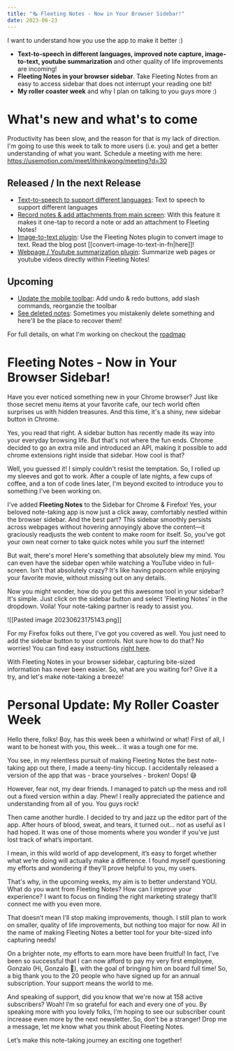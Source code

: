 ```yaml
---
title: "🗞 Fleeting Notes - Now in Your Browser Sidebar!"
date: 2023-06-23
---
```

I want to understand how you use the app to make it better :)

- **Text-to-speech in different languages, improved note capture, image-to-text, youtube summarization** and other quality of life improvements are incoming!
- **Fleeting Notes in your browser sidebar**. Take Fleeting Notes from an easy to access sidebar that does not interrupt your reading one bit!
- **My roller coaster week** and why I plan on talking to you guys more :)

# What's new and what's to come
Productivity has been slow, and the reason for that is my lack of direction. I'm going to use this week to talk to more users (i.e. you) and get a better understanding of what you want. Schedule a meeting with me here: https://usemotion.com/meet/ithinkwong/meeting?d=30

## Released / In the next Release
- [Text-to-speech to support different languages](https://github.com/fleetingnotes/fleeting-notes-flutter/issues/598): Text to speech to support different languages
- [Record notes & add attachments from main screen](https://github.com/fleetingnotes/fleeting-notes-flutter/issues/630): With this feature it makes it one-tap to record a note or add an attachment to Fleeting Notes!
- [Image-to-text plugin](https://github.com/fleetingnotes/fleeting-notes-plugins/tree/main/plugins/official/ocr-source): Use the Fleeting Notes plugin to convert image to text. Read the blog post [[convert-image-to-text-in-fn|here]]!
- [Webpage / Youtube summarization plugin](https://github.com/fleetingnotes/fleeting-notes-plugins/tree/main/plugins/official/summarize-source): Summarize web pages or youtube videos directly within Fleeting Notes! 

## Upcoming
- [Update the mobile toolbar](https://github.com/fleetingnotes/fleeting-notes-flutter/issues/677): Add undo & redo buttons, add slash commands, reorganzie the toolbar
- [See deleted notes](https://github.com/fleetingnotes/fleeting-notes-flutter/issues/668): Sometimes you mistakenly delete something and here'll be the place to recover them!

For full details, on what I'm working on checkout the [roadmap](https://github.com/orgs/fleetingnotes/projects/1)

# Fleeting Notes - Now in Your Browser Sidebar!
Have you ever noticed something new in your Chrome browser? Just like those secret menu items at your favorite cafe, our tech world often surprises us with hidden treasures. And this time, it's a shiny, new sidebar button in Chrome.

Yes, you read that right. A sidebar button has recently made its way into your everyday browsing life. But that's not where the fun ends. Chrome decided to go an extra mile and introduced an API, making it possible to add chrome extensions right inside that sidebar. How cool is that?

Well, you guessed it! I simply couldn't resist the temptation. So, I rolled up my sleeves and got to work. After a couple of late nights, a few cups of coffee, and a ton of code lines later, I'm beyond excited to introduce you to something I've been working on.

I've added **Fleeting Notes** to the Sidebar for Chrome & Firefox! Yes, your beloved note-taking app is now just a click away, comfortably nestled within the browser sidebar. And the best part? This sidebar smoothly persists across webpages without hovering annoyingly above the content—it graciously readjusts the web content to make room for itself. So, you've got your own neat corner to take quick notes while you surf the internet!

But wait, there's more! Here's something that absolutely blew my mind. You can even have the sidebar open while watching a YouTube video in full-screen. Isn't that absolutely crazy? It's like having popcorn while enjoying your favorite movie, without missing out on any details.

Now you might wonder, how do you get this awesome tool in your sidebar? It's simple. Just click on the sidebar button and select 'Fleeting Notes' in the dropdown. Voila! Your note-taking partner is ready to assist you.

![[Pasted image 20230623175143.png]]

For my Firefox folks out there, I've got you covered as well. You just need to add the sidebar button to your controls. Not sure how to do that? No worries! You can find easy instructions [right here](https://support.mozilla.org/en-US/kb/use-firefox-sidebar-access-bookmarks-history-synced).

With Fleeting Notes in your browser sidebar, capturing bite-sized information has never been easier. So, what are you waiting for? Give it a try, and let's make note-taking a breeze!


# Personal Update: My Roller Coaster Week
Hello there, folks! Boy, has this week been a whirlwind or what! First of all, I want to be honest with you, this week... it was a tough one for me.

You see, in my relentless pursuit of making Fleeting Notes the best note-taking app out there, I made a teeny-tiny hiccup. I accidentally released a version of the app that was - brace yourselves - broken! Oops! 😅

However, fear not, my dear friends. I managed to patch up the mess and roll out a fixed version within a day. Phew! I really appreciated the patience and understanding from all of you. You guys rock!

Then came another hurdle. I decided to try and jazz up the editor part of the app. After hours of blood, sweat, and tears, it turned out... not as useful as I had hoped. It was one of those moments where you wonder if you've just lost track of what’s important.

I mean, in this wild world of app development, it’s easy to forget whether what we’re doing will actually make a difference. I found myself questioning my efforts and wondering if they'll prove helpful to you, my users.

That's why, in the upcoming weeks, my aim is to better understand YOU. What do you want from Fleeting Notes? How can I improve your experience? I want to focus on finding the right marketing strategy that’ll connect me with you even more.

That doesn’t mean I'll stop making improvements, though. I still plan to work on smaller, quality of life improvements, but nothing too major for now. All in the name of making Fleeting Notes a better tool for your bite-sized info capturing needs!

On a brighter note, my efforts to earn more have been fruitful! In fact, I've been so successful that I can now afford to pay my very first employee, Gonzalo (Hi, Gonzalo 👋), with the goal of bringing him on board full time! So, a big thank you to the 20 people who have signed up for an annual subscription. Your support means the world to me.

And speaking of support, did you know that we're now at 158 active subscribers? Woah! I’m so grateful for each and every one of you. By speaking more with you lovely folks, I’m hoping to see our subscriber count increase even more by the next newsletter. So, don’t be a stranger! Drop me a message, let me know what you think about Fleeting Notes.

Let’s make this note-taking journey an exciting one together!